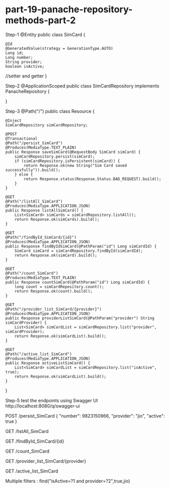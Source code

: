 # part-19-panache-repository-methods-part-2

Step-1
@Entity
public class SimCard {

    @Id
    @GeneratedValue(strategy = GenerationType.AUTO)
    Long id;
    Long number;
    String provider;
    boolean isActive;

   //setter and getter
}

Step-2
@ApplicationScoped
public class SimCardRepository implements PanacheRepository<SimCard> {

}

Step-3
@Path("/")
public class Resource {

    @Inject
    SimCardRepository simCardRepository;

    @POST
    @Transactional
    @Path("/persist_SimCard")
    @Produces(MediaType.TEXT_PLAIN)
    public Response saveSimCard(@RequestBody SimCard simCard) {
        simCardRepository.persist(simCard);
        if (simCardRepository.isPersistent(simCard)) {
            return Response.ok(new String("Sim Card saved successfully")).build();
        } else {
            return Response.status(Response.Status.BAD_REQUEST).build();
        }
    }

    @GET
    @Path("/listAll_SimCard")
    @Produces(MediaType.APPLICATION_JSON)
    public Response listAllSimCard() {
        List<SimCard> simCards = simCardRepository.listAll();
        return Response.ok(simCards).build();
    }

    @GET
    @Path("/findById_SimCard/{id}")
    @Produces(MediaType.APPLICATION_JSON)
    public Response findByIdSimCard(@PathParam("id") Long simCardId) {
        SimCard simCard = simCardRepository.findById(simCardId);
        return Response.ok(simCard).build();
    }

    @GET
    @Path("/count_SimCard")
    @Produces(MediaType.TEXT_PLAIN)
    public Response countSimCard(@PathParam("id") Long simCardId) {
        long count = simCardRepository.count();
        return Response.ok(count).build();
    }

    @GET
    @Path("/provider_list_SimCard/{provider}")
    @Produces(MediaType.APPLICATION_JSON)
    public Response providerListSimCard(@PathParam("provider") String simCardProvider) {
        List<SimCard> simCardList = simCardRepository.list("provider", simCardProvider);
        return Response.ok(simCardList).build();
    }

    @GET
    @Path("/active_list_SimCard")
    @Produces(MediaType.APPLICATION_JSON)
    public Response activeListSimCard() {
        List<SimCard> simCardList = simCardRepository.list("isActive", true);
        return Response.ok(simCardList).build();
    }
}

Step-5
test the endpoints using Swagger UI
http://localhost:8080/q/swagger-ui

POST /persist_SimCard
{
  "number": 9823150966,
  "provider": "jio",
  "active": true
}

GET /listAll_SimCard

GET /findById_SimCard/{id}

GET /count_SimCard

GET /provider_list_SimCard/{provider}

GET /active_list_SimCard


Multiple filters : 
find("isActive=?1 and provider=?2",true,jio)